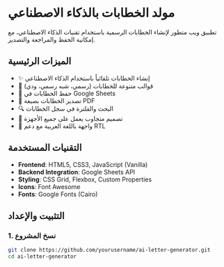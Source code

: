 # مولد الخطابات بالذكاء الاصطناعي

تطبيق ويب متطور لإنشاء الخطابات الرسمية باستخدام تقنيات الذكاء الاصطناعي، مع إمكانية الحفظ والمراجعة والتصدير.

## الميزات الرئيسية

- ✨ إنشاء الخطابات تلقائياً باستخدام الذكاء الاصطناعي
- 📝 قوالب متنوعة للخطابات (رسمي، شبه رسمي، ودي)
- 💾 حفظ الخطابات في Google Sheets
- 📄 تصدير الخطابات بصيغة PDF
- 🔍 البحث والفلترة في سجل الخطابات
- 📱 تصميم متجاوب يعمل على جميع الأجهزة
- 🌙 واجهة باللغة العربية مع دعم RTL

## التقنيات المستخدمة

- **Frontend**: HTML5, CSS3, JavaScript (Vanilla)
- **Backend Integration**: Google Sheets API
- **Styling**: CSS Grid, Flexbox, Custom Properties
- **Icons**: Font Awesome
- **Fonts**: Google Fonts (Cairo)

## التثبيت والإعداد

### 1. نسخ المشروع
```bash
git clone https://github.com/yourusername/ai-letter-generator.git
cd ai-letter-generator
